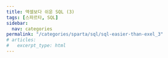 ```yaml
---
title: 액셀보다 쉬운 SQL (3)
tags: [스파르타, SQL]
sidebar:
  nav: categories
permalink: "/categories/sparta/sql/sql-easier-than-exel_3"
# articles:
#   excerpt_type: html
---
```

